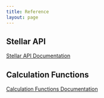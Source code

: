 ```yaml
---
title: Reference
layout: page
---
```

## Stellar API
[Stellar API Documentation](http://loyalsphere.github.io/StellarAPI/)

## Calculation Functions
[Calculation Functions Documentation](./calc_fns)